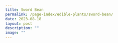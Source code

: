 ```yaml
---
title: Sword Bean
permalink: /page-index/edible-plants/sword-bean/
date: 2023-08-18
layout: post
description: ""
image: ""
---
```

